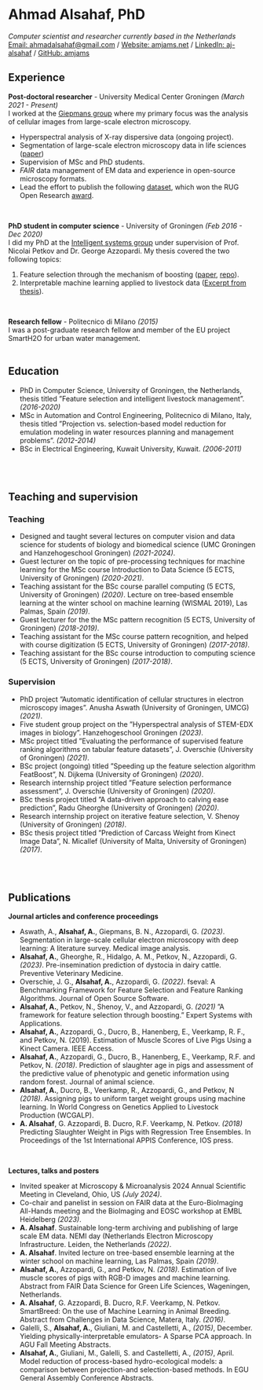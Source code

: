 # Ahmad Alsahaf, PhD

_Computer scientist and researcher currently based in the Netherlands_ <br>
[Email: ahmadalsahaf@gmail.com](mailto:ahmadalsahaf@gmail.com) / [Website: amjams.net](https://amjams.net/) / [LinkedIn: aj-alsahaf](https://www.linkedin.com/in/aj-alsahaf/) / [GitHub: amjams](https://github.com/amjams/) 

## Experience

**Post-doctoral researcher** - University Medical Center Groningen _(March 2021 - Present)_ <br>
I worked at the [Giepmans group](https://bscs.umcg.nl/en/groups/giepmans-group/) where my primary focus was the analysis of cellular images from large-scale electron microscopy.
  - Hyperspectral analysis of X-ray dispersive data (ongoing project).
  - Segmentation of large-scale electron microscopy data in life sciences ([paper](https://pubmed.ncbi.nlm.nih.gov/37572414/))
  - Supervision of MSc and PhD students.
  - _FAIR_ data management of EM data and experience in open-source microscopy formats.
  - Lead the effort to publish the following [dataset](https://doi.org/10.17867/10000168), which won the RUG Open Research [award](https://www.rug.nl/research/openscience/open-research-award/case-studies-list-2022/winners/winner-2022-fair-data-management-of-a-large-scale-electron-microscopy-database-for-type-1-diab?lang=en).

<br>

**PhD student in computer science** - University of Groningen _(Feb 2016 - Dec 2020)_ <br>
I did my PhD at the [Intelligent systems group](https://www.cs.rug.nl/is/) under supervision of Prof. Nicolai Petkov and Dr. George Azzopardi.
My thesis covered the two following topics:<br>
  1) Feature selection through the mechanism of boosting ([paper](https://www.sciencedirect.com/science/article/pii/S0957417421012513), [repo](https://github.com/amjams/FeatBoost)).<br>
  2) Interpretable machine learning applied to livestock data ([Excerpt from thesis](https://pure.rug.nl/ws/portalfiles/portal/145238081/Title_and_contents.pdf)).

<br>

**Research fellow** - Politecnico di Milano _(2015)_ <br>
I was a post-graduate research fellow and member of the EU project SmartH2O for urban water management.
<br><br>

## Education
- PhD in Computer Science, University of Groningen, the Netherlands, thesis titled ”Feature selection and intelligent livestock management”. _(2016-2020)_
- MSc in Automation and Control Engineering, Politecnico di Milano, Italy, thesis titled ”Projection vs. selection-based model reduction for emulation modeling in water resources planning and management problems”. _(2012-2014)_
- BSc in Electrical Engineering, Kuwait University, Kuwait. _(2006-2011)_

<br><br>

## Teaching and supervision
### Teaching
  - Designed and taught several lectures on computer vision and data science for students of biology and biomedical science (UMC Groningen and Hanzehogeschool Groningen) _(2021-2024)_.
  - Guest lecturer on the topic of pre-processing techniques for machine learning for the MSc course Introduction to Data Science (5 ECTS, University of Groningen) _(2020-2021)_.
  - Teaching assistant for the BSc course parallel computing (5 ECTS, University of Groningen) _(2020)_.
 Lecture on tree-based ensemble learning at the winter school on machine learning (WISMAL 2019), Las Palmas, Spain _(2019)_.
  - Guest lecturer for the the MSc pattern recognition (5 ECTS, University of Groningen) _(2018-2019)_.
  - Teaching assistant for the MSc course pattern recognition, and helped with course digitization (5 ECTS, University of Groningen) _(2017-2018)_.
  - Teaching assistant for the BSc course introduction to computing science (5 ECTS, University of Groningen) _(2017-2018)_.

### Supervision
  - PhD project ”Automatic identification of cellular structures in electron microscopy images”. Anusha Aswath (University of Groningen, UMCG) _(2021)_.
  - Five student group project on the ”Hyperspectral analysis of STEM-EDX images in biology”. Hanzehogeschool Groningen _(2023)_.
  - MSc project titled ”Evaluating the performance of supervised feature ranking algorithms on tabular feature datasets”, J. Overschie (University of Groningen) _(2021)_.
  - BSc project (ongoing) titled ”Speeding up the feature selection algorithm FeatBoost”, N. Dijkema (University of Groningen) _(2020)_.
  - Research internship project titled ”Feature selection performance assessment”, J. Overschie (University of Groningen) _(2020)_.
  - BSc thesis project titled ”A data-driven approach to calving ease prediction”, Radu Gheorghe (University of Groningen) _(2020)_.
  - Research internship project on iterative feature selection, V. Shenoy (University of Groningen) _(2018)_.
  - BSc thesis project titled ”Prediction of Carcass Weight from Kinect Image Data”, N. Micallef (University of Malta, University of Groningen) _(2017)_.

<br><br>

## Publications

**Journal articles and conference proceedings** <br>
- Aswath, A., **Alsahaf, A.**, Giepmans, B. N., Azzopardi, G. _(2023)_. Segmentation in large-scale cellular electron microscopy with deep learning: A literature survey. Medical image analysis.
- **Alsahaf, A.**, Gheorghe, R., Hidalgo, A. M., Petkov, N., Azzopardi, G. _(2023)_. Pre-insemination prediction of dystocia in dairy cattle. Preventive Veterinary Medicine.
- Overschie, J. G., **Alsahaf, A.**, Azzopardi, G. _(2022)_. fseval: A Benchmarking Framework for Feature Selection and Feature Ranking Algorithms. Journal of Open Source Software.
- **Alsahaf, A.**, Petkov, N., Shenoy, V., and Azzopardi, G. _(2021)_ ”A framework for feature selection through boosting.” Expert Systems with Applications.
- **Alsahaf, A.**, Azzopardi, G., Ducro, B., Hanenberg, E., Veerkamp, R. F., and Petkov, N. (2019). Estimation of Muscle Scores of Live Pigs Using a Kinect Camera. IEEE Access.
- **Alsahaf, A.**, Azzopardi, G., Ducro, B., Hanenberg, E., Veerkamp, R.F. and Petkov, N. _(2018)_. Prediction of slaughter age in pigs and assessment of the predictive value of phenotypic and genetic information using random forest.
Journal of animal science.
- **Alsahaf, A.**, Ducro, B., Veerkamp, R., Azzopardi, G., and Petkov, N _(2018)_. Assigning pigs to uniform target weight groups using machine learning. In World Congress on Genetics Applied to Livestock Production (WCGALP).
- **A. Alsahaf**, G. Azzopardi, B. Ducro, R.F. Veerkamp, N. Petkov. _(2018)_ Predicting Slaughter Weight in Pigs with Regression Tree Ensembles. In Proceedings of the 1st International APPIS Conference, IOS press.
<br>

**Lectures, talks and posters** <br>
- Invited speaker at Microscopy & Microanalysis 2024 Annual Scientific Meeting in Cleveland, Ohio, US _(July 2024)_.
- Co-chair and panelist in session on FAIR data at the Euro-BioImaging All-Hands meeting and the BioImaging and EOSC workshop at EMBL Heidelberg _(2023)_.
- **A. Alsahaf**. Sustainable long-term archiving and publishing of large scale EM data. NEMI day (Netherlands Electron Microscopy Infrastructure. Leiden, the Netherlands _(2022)_.
- **A. Alsahaf**. Invited lecture on tree-based ensemble learning at the winter school on machine learning, Las Palmas, Spain _(2019)_.
- **Alsahaf, A.**, Azzopardi, G., and Petkov, N. _(2018)_. Estimation of live muscle scores of pigs with RGB-D images and machine learning. Abstract from FAIR Data Science for Green Life Sciences, Wageningen, Netherlands.
- **A. Alsahaf**, G. Azzopardi, B. Ducro, R.F. Veerkamp, N. Petkov. SmartBreed: On the use of Machine Learning in Animal Breeding. Abstract from Challenges in Data Science, Matera, Italy. _(2016)_.
-  Galelli, S., **Alsahaf, A.**, Giuliani, M. and Castelletti, A., _(2015)_, December. Yielding physically-interpretable emulators- A Sparse PCA approach. In AGU Fall Meeting Abstracts.
-  **Alsahaf, A.**, Giuliani, M., Galelli, S. and Castelletti, A., _(2015)_, April. Model reduction of process-based hydro-ecological models: a comparison between projection-and selection-based methods. In EGU General Assembly Conference Abstracts.



